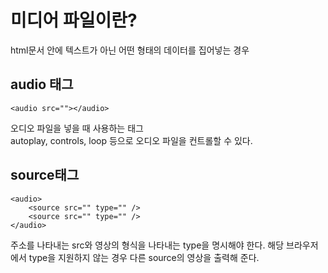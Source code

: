 # 미디어 파일이란?
html문서 안에 텍스트가 아닌 어떤 형태의 데이터를 집어넣는 경우

## audio 태그

    <audio src=""></audio>

오디오 파일을 넣을 때 사용하는 태그    
autoplay, controls, loop 등으로 오디오 파일을 컨트롤할 수 있다.


## source태그

    <audio>
        <source src="" type="" />
        <source src="" type="" />
    </audio>

주소를 나타내는 src와 영상의 형식을 나타내는 type을 명시해야 한다.
해당 브라우저에서 type을 지원하지 않는 경우 다른 source의 영상을 출력해 준다.


